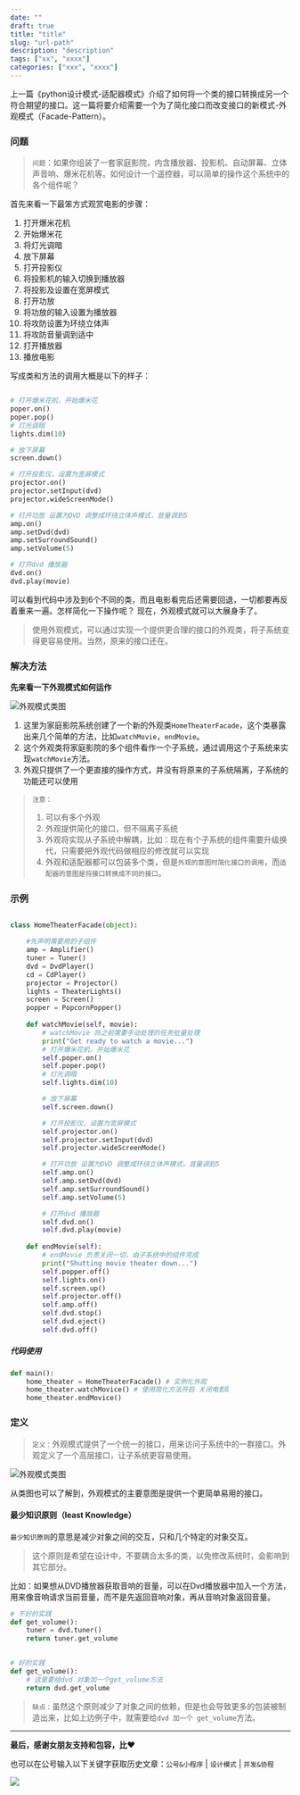 ```yaml
---
date: ""
draft: true
title: "title"
slug: "url-path"
description: "description"
tags: ["xx", "xxxx"]
categories: ["xxx", "xxxx"]
---
```


上一篇《python设计模式-适配器模式》介绍了如何将一个类的接口转换成另一个符合期望的接口。这一篇将要介绍需要一个为了简化接口而改变接口的新模式-外观模式（Facade-Pattern）。

### 问题

> `问题`：如果你组装了一套家庭影院，内含播放器、投影机、自动屏幕、立体声音响、爆米花机等。如何设计一个遥控器，可以简单的操作这个系统中的各个组件呢？

首先来看一下最笨方式观赏电影的步骤：

1. 打开爆米花机
2. 开始爆米花
3. 将灯光调暗
4. 放下屏幕
5. 打开投影仪
6. 将投影机的输入切换到播放器
7. 将投影及设置在宽屏模式
8. 打开功放
9. 将功放的输入设置为播放器
10. 将攻防设置为环绕立体声
11. 将攻防音量调到适中
12. 打开播放器
13. 播放电影

写成类和方法的调用大概是以下的样子：


```python

# 打开爆米花机，开始爆米花
poper.on()
poper.pop()
# 灯光调暗
lights.dim(10)

# 放下屏幕
screen.down()

# 打开投影仪，设置为宽屏模式
projector.on()
projector.setInput(dvd)
projector.wideScreenMode()

# 打开功放 设置为DVD 调整成环绕立体声模式，音量调到5
amp.on()
amp.setDvd(dvd)
amp.setSurroundSound()
amp.setVolume(5)

# 打开dvd 播放器
dvd.on()
dvd.play(movie)
```

可以看到代码中涉及到6个不同的类，而且电影看完后还需要回退，一切都要再反着重来一遍。怎样简化一下操作呢？
现在，外观模式就可以大展身手了。
> 使用外观模式，可以通过实现一个提供更合理的接口的外观类，将子系统变得更容易使用。当然，原来的接口还在。

### 解决方法

**先来看一下外观模式如何运作**

![外观模式类图](http://media.gusibi.mobi/gqxnhAKcJZ7wYLGuWwls8NkjFUsAqou-lwHvR7I9Jrhk5sXtQv6xAqhqMnbO2ITW)

1. 这里为家庭影院系统创建了一个新的外观类`HomeTheaterFacade`，这个类暴露出来几个简单的方法，比如`watchMovie`，`endMovie`。
2. 这个外观类将家庭影院的多个组件看作一个子系统，通过调用这个子系统来实现`watchMovie`方法。
3. 外观只提供了一个更直接的操作方式，并没有将原来的子系统隔离，子系统的功能还可以使用


> `注意：`
> 1. 可以有多个外观
> 2. 外观提供简化的接口，但不隔离子系统
> 3. 外观将实现从子系统中解耦，比如：现在有个子系统的组件需要升级换代，只需要把外观代码做相应的修改就可以实现
> 4. 外观和适配器都可以包装多个类，但是`外观的意图时简化接口的调用`，而`适配器的意图是将接口转换成不同的接口`。


### 示例

```python

class HomeTheaterFacade(object):

    #先声明需要用的子组件
    amp = Amplifier()
    tuner = Tuner()
    dvd = DvdPlayer()
    cd = CdPlayer()
    projector = Projector()
    lights = TheaterLights()
    screen = Screen()
    popper = PopcornPopper()
    
    def watchMovie(self, movie):
        # watchMovie 将之前需要手动处理的任务批量处理
        print("Get ready to watch a movie...")
        # 打开爆米花机，开始爆米花
        self.poper.on()
        self.poper.pop()
        # 灯光调暗
        self.lights.dim(10)

        # 放下屏幕
        self.screen.down()

        # 打开投影仪，设置为宽屏模式
        self.projector.on()
        self.projector.setInput(dvd)
        self.projector.wideScreenMode()

        # 打开功放 设置为DVD 调整成环绕立体声模式，音量调到5
        self.amp.on()
        self.amp.setDvd(dvd)
        self.amp.setSurroundSound()
        self.amp.setVolume(5)

        # 打开dvd 播放器
        self.dvd.on()
        self.dvd.play(movie)
    
    def endMovie(self):
        # endMovie 负责关闭一切，由子系统中的组件完成
        print("Shutting movie theater down...")
        self.popper.off()
        self.lights.on()
        self.screen.up()
        self.projector.off()
        self.amp.off()
        self.dvd.stop()
        self.dvd.eject()
        self.dvd.off()
```

##### 代码使用

```python
def main():
    home_theater = HomeTheaterFacade() # 实例化外观
    home_theater.watchMovice() # 使用简化方法开启 关闭电影ß
    home_theater.endMovice()
```
### 定义

> `定义：`外观模式提供了一个统一的接口，用来访问子系统中的一群接口。外观定义了一个高层接口，让子系统更容易使用。

![外观模式类图](http://media.gusibi.mobi/LTw5Md09LS2JDhLP5TKFay5jNCGUK93PgDVhpB3clEv-8RzKOfyOFCvLlIzn4D0V)

从类图也可以了解到，外观模式的主要意图是提供一个更简单易用的接口。


#### 最少知识原则（least Knowledge）

`最少知识原则`的意思是减少对象之间的交互，只和几个特定的对象交互。
> 这个原则是希望在设计中，不要耦合太多的类，以免修改系统时，会影响到其它部分。

比如：如果想从DVD播放器获取音响的音量，可以在Dvd播放器中加入一个方法，用来像音响请求当前音量，而不是先返回音响对象，再从音响对象返回音量。

```python
# 不好的实践
def get_volume():
    tuner = dvd.tuner()
    return tuner.get_volume
    

# 好的实践
def get_volume():
    # 这里要给dvd 对象加一个get_volume方法
    return dvd.get_volume
```

> `缺点：`虽然这个原则减少了对象之间的依赖，但是也会导致更多的包装被制造出来，比如上边例子中，就需要给`dvd 加一个 get_volume`方法。

------


**最后，感谢女朋友支持和包容，比❤️**

也可以在公号输入以下关键字获取历史文章：`公号&小程序` | `设计模式` | `并发&协程`

![](http://media.gusibi.mobi/ah0mqMXMtdJb9Yj03suu-NGEyVRxyEuOIT5bXSv7ip5aqtHkiRjTTl8SMRMv3Qp5)
